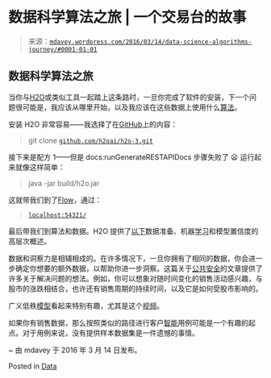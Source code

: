 <!--yml

分类：未分类

日期：2024-05-18 05:35:37

-->

# 数据科学算法之旅 | 一个交易台的故事

> 来源：[`mdavey.wordpress.com/2016/03/14/data-science-algorithms-journey/#0001-01-01`](https://mdavey.wordpress.com/2016/03/14/data-science-algorithms-journey/#0001-01-01)

## 数据科学算法之旅

当你与[H2O](http://www.h2o.ai/)或类似工具一起踏上这条路时，一旦你完成了软件的安装，下一个问题很可能是，我应该从哪里开始，以及我应该在这些数据上使用什么[算法](https://msdn.microsoft.com/en-us/library/ms175595.aspx)。

安装 H2O 非常容易——我选择了在[GitHub](https://github.com/h2oai/h2o-3)上的内容：

> git clone [`github.com/h2oai/h2o-3.git`](https://github.com/h2oai/h2o-3.git)

接下来是配方 1——但是 docs:runGenerateRESTAPIDocs 步骤失败了 😦 运行起来就像这样简单：

> java -jar build/h2o.jar

这就带我们到了[Flow](http://blog.h2o.ai/2014/11/introducing-flow/)，通过：

> [`localhost:54321/`](http://localhost:54321/)

最后带我们到算法和数据。H2O 提供了[以下](http://www.h2o.ai/product/algorithms/)数据准备、机器[学习](http://docs.h2o.ai/h2oclassic/resources/algoroadmap.html)和模型置信度的高层次概述。

数据和洞察力是相辅相成的。在许多情况下，一旦你拥有了相同的数据，你会进一步确定你想要的额外数据，以帮助你进一步洞察。这篇关于[公共安全](http://blog.h2o.ai/2015/04/deep-learning-public-safety/)的文章提供了许多关于解决问题的想法。例如，你可以想象对随时间变化的销售活动感兴趣，与股市的涨跌相结合，也许还有销售周期的持续时间，以及它是如何受股市影响的。

广义低秩[模型](http://www.h2o.ai/verticals/algos/glrm/)看起来特别有趣，尤其是这个[视频](https://youtu.be/gEZtZRANeLc)。

如果你有销售数据，那么按照类似的路径进行客户[智能](http://www.h2o.ai/use-cases/customer-intelligence/)用例可能是一个有趣的起点。对于用例来说，没有提供样本数据集是一件遗憾的事情。

~ 由 mdavey 于 2016 年 3 月 14 日发布。

Posted in [Data](https://mdavey.wordpress.com/category/data/)
